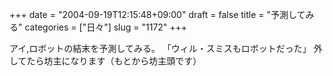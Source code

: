 +++
date = "2004-09-19T12:15:48+09:00"
draft = false
title = "予測してみる"
categories = ["日々"]
slug = "1172"
+++

アイ,ロボットの結末を予測してみる。
「ウィル・スミスもロボットだった」
外してたら坊主になります（もとから坊主頭です）

